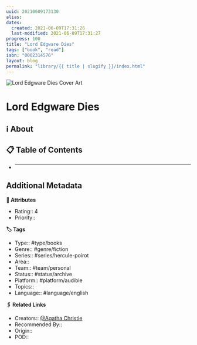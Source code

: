 ```yaml
---
uuid: 20210609173130
alias:
dates:
  created: 2021-06-09T17:31:26
  last-modified: 2021-06-09T17:31:27
progress: 100
title: "Lord Edgware Dies"
tags: ["book", "read"]
isbn: "0002314576"
layout: blog
permalink: "library/{{ title | slugify }}/index.html"
---
```


![Lord Edgware Dies Cover Art](https://i.gr-assets.com/images/S/compressed.photo.goodreads.com/books/1375949065l/215492.jpg)

# Lord Edgware Dies

## ℹ️ About

## 📋 Table of Contents

- ***

## Additional Metadata

**🧰 Attributes**

- Rating:: 4
- Priority::

**🏷 Tags**

- Type:: #type/books
- Genre:: #genre/fiction
- Series:: #series/hercule-poirot
- Area::
- Team:: #team/personal
- Status:: #status/archive
- Platform:: #platform/audible
- Topics::
- Language:: #language/english

**🖇️ Related Links**

- Creators:: [@Agatha Christie](🧔%20Private/People/@Agatha%20Christie.md)
- Recommended By::
- Origin::
- POD::
